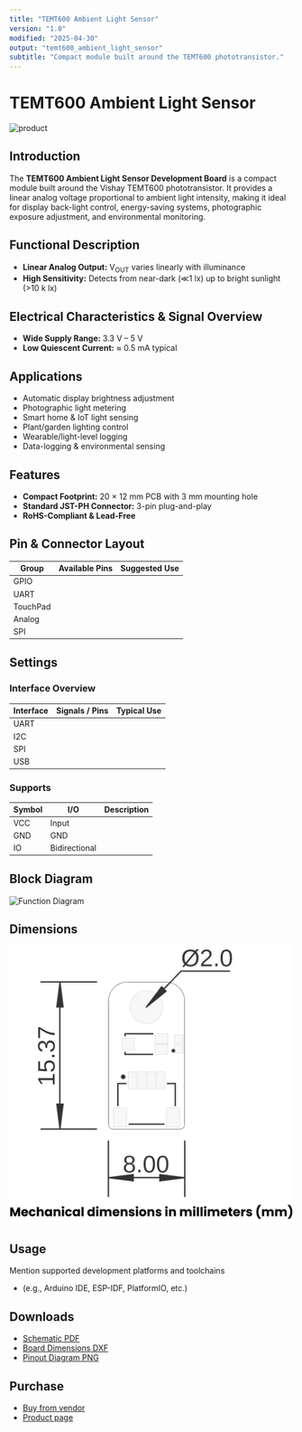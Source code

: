 ```yaml
---
title: "TEMT600 Ambient Light Sensor"
version: "1.0"
modified: "2025-04-30"
output: "temt600_ambient_light_sensor"
subtitle: "Compact module built around the TEMT600 phototransistor."
---
```


<!--
# README_TEMPLATE.md
This file serves as an input to generate a datasheet-style technical PDF.
Fill in each section without deleting or modifying the existing headings.
-->

# TEMT600 Ambient Light Sensor

![product](./images/top.png) <!-- FILL HERE: replace image if needed -->

## Introduction

<!-- FILL HERE -->
The **TEMT600 Ambient Light Sensor Development Board** is a compact module built around the Vishay TEMT600 phototransistor. It provides a linear analog voltage proportional to ambient light intensity, making it ideal for display back-light control, energy-saving systems, photographic exposure adjustment, and environmental monitoring.

## Functional Description
 
- **Linear Analog Output:** V<sub>OUT</sub> varies linearly with illuminance  
- **High Sensitivity:** Detects from near-dark (≪1 lx) up to bright sunlight (>10 k lx)    


## Electrical Characteristics & Signal Overview

<!-- FILL HERE -->
- **Wide Supply Range:** 3.3 V – 5 V
- **Low Quiescent Current:** ≈ 0.5 mA typical 

## Applications

<!-- FILL HERE -->
- Automatic display brightness adjustment  
- Photographic light metering  
- Smart home & IoT light sensing  
- Plant/garden lighting control  
- Wearable/light-level logging  
- Data-logging & environmental sensing

## Features

<!-- FILL HERE -->
- **Compact Footprint:** 20 × 12 mm PCB with 3 mm mounting hole  
- **Standard JST-PH Connector:** 3-pin plug-and-play  
- **RoHS-Compliant & Lead-Free**

## Pin & Connector Layout

| Group     | Available Pins | Suggested Use                          |
|-----------|----------------|----------------------------------------|
| GPIO      | <!-- FILL -->  | <!-- FILL -->                          |
| UART      | <!-- FILL -->  | <!-- FILL -->                          |
| TouchPad  | <!-- FILL -->  | <!-- FILL -->                          |
| Analog    | <!-- FILL -->  | <!-- FILL -->                          |
| SPI       | <!-- FILL -->  | <!-- FILL -->                          |

## Settings

### Interface Overview

| Interface  | Signals / Pins         | Typical Use                              |
|------------|------------------------|------------------------------------------|
| UART       | <!-- FILL -->          | <!-- FILL -->                             |
| I2C        | <!-- FILL -->          | <!-- FILL -->                             |
| SPI        | <!-- FILL -->          | <!-- FILL -->                             |
| USB        | <!-- FILL -->          | <!-- FILL -->                             |

### Supports

| Symbol | I/O         | Description                        |
|--------|-------------|------------------------------------|
| VCC    | Input       | <!-- FILL -->                      |
| GND    | GND         | <!-- FILL -->                      |
| IO     | Bidirectional | <!-- FILL -->                   |

## Block Diagram

![Function Diagram](images/pinout.png) <!-- FILL HERE: replace image if needed -->

## Dimensions

![Dimensions](../../hardware/resources/unit_dimension_V_0_0_1_ue0098_TEMT6000.png) <!-- FILL HERE: replace image if needed -->

## Usage

<!-- FILL HERE -->
Mention supported development platforms and toolchains 

- (e.g., Arduino IDE, ESP-IDF, PlatformIO, etc.)

## Downloads

<!-- FILL HERE -->
- [Schematic PDF](docs/schematic.pdf)
- [Board Dimensions DXF](docs/dimensions.dxf)
- [Pinout Diagram PNG](docs/pinout.png)

## Purchase

<!-- FILL HERE -->
- [Buy from vendor](https://example.com)
- [Product page](https://example.com/product/template-board)
